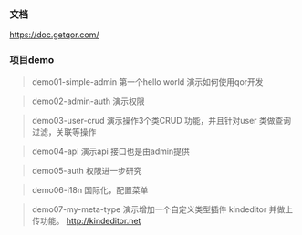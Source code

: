 ### 文档

https://doc.getqor.com/

### 项目demo

> demo01-simple-admin 第一个hello world 演示如何使用qor开发

> demo02-admin-auth 演示权限

> demo03-user-crud 演示操作3个类CRUD 功能，并且针对user 类做查询过滤，关联等操作

> demo04-api 演示api 接口也是由admin提供

> demo05-auth 权限进一步研究

> demo06-i18n 国际化，配置菜单

> demo07-my-meta-type 演示增加一个自定义类型插件 kindeditor 并做上传功能。
> http://kindeditor.net